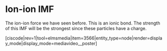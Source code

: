 <div style="float:right;margin:auto"><ebook-button title="Ions and dipoles" link="https://genchem.science.psu.edu/11-3-ions-and-dipoles"></ebook-button></div>


# Ion-ion IMF

The ion-ion force we have seen before.  This is an ionic bond.  The strength of this IMF will be the strongest since these particles have a charge.

<media-video>[ciscode|rev=1|tool=elmsmedia|item=3566|entity_type=node|render=display_mode|display_mode=mediavideo__poster]</media-video>


 